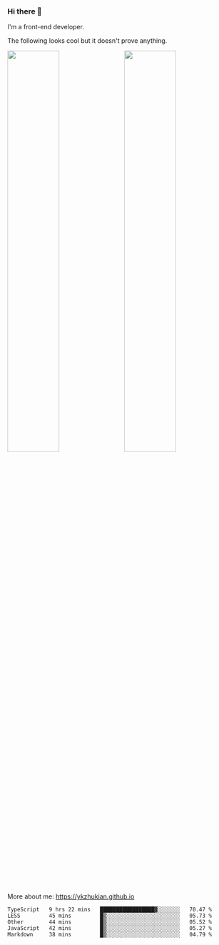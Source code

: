 ### Hi there 👋

I'm a front-end developer.

The following looks cool but it doesn't prove anything.

[<img align="right" width="48%" src="https://github-readme-stats.vercel.app/api?username=ykzhukian&show_icons=true&theme=dracula">](https://github.com/anuraghazra/github-readme-stats)

[<img width="48%" src="https://github-readme-stats.vercel.app/api/top-langs/?username=ykzhukian&layout=compact&theme=dracula">](https://github.com/anuraghazra/github-readme-stats)

More about me: 
https://ykzhukian.github.io

<!--START_SECTION:waka-->
```text
TypeScript   9 hrs 22 mins   █████████████████▓░░░░░░░   70.47 % 
LESS         45 mins         █▒░░░░░░░░░░░░░░░░░░░░░░░   05.73 % 
Other        44 mins         █▒░░░░░░░░░░░░░░░░░░░░░░░   05.52 % 
JavaScript   42 mins         █▒░░░░░░░░░░░░░░░░░░░░░░░   05.27 % 
Markdown     38 mins         █▒░░░░░░░░░░░░░░░░░░░░░░░   04.79 % 
```
<!--END_SECTION:waka-->
